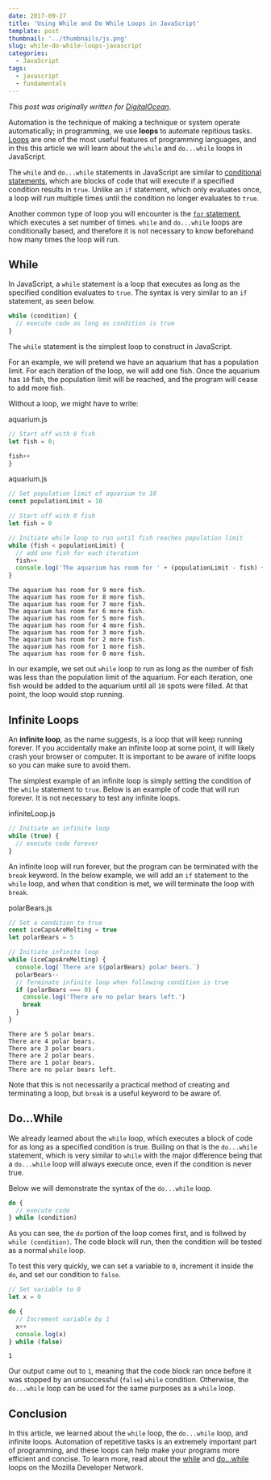 ```yaml
---
date: 2017-09-27
title: 'Using While and Do While Loops in JavaScript'
template: post
thumbnail: '../thumbnails/js.png'
slug: while-do-while-loops-javascript
categories:
  - JavaScript
tags:
  - javascript
  - fundamentals
---
```


_This post was originally written for [DigitalOcean](https://www.digitalocean.com/community/tutorials/using-while-and-do-while-loops-in-javascript)_.

Automation is the technique of making a technique or system operate automatically; in programming, we use **loops** to automate repitious tasks. [Loops](https://developer.mozilla.org/en-US/docs/Web/JavaScript/Guide/Loops_and_iteration) are one of the most useful features of programming languages, and in this this article we will learn about the `while` and `do...while` loops in JavaScript.

The `while` and `do...while` statements in JavaScript are similar to [conditional statements](https://www.digitalocean.com/community/tutorials/how-to-write-conditional-statements-in-javascript), which are blocks of code that will execute if a specified condition results in `true`. Unlike an `if` statement, which only evaluates once, a loop will run multiple times until the condition no longer evaluates to `true`.

Another common type of loop you will encounter is the [`for` statement](https://developer.mozilla.org/en-US/docs/Web/JavaScript/Reference/Statements/for), which executes a set number of times. `while` and `do...while` loops are conditionally based, and therefore it is not necessary to know beforehand how many times the loop will run.

## While

In JavaScript, a `while` statement is a loop that executes as long as the specified condition evaluates to `true`. The syntax is very similar to an `if` statement, as seen below.

```js
while (condition) {
  // execute code as long as condition is true
}
```

The `while` statement is the simplest loop to construct in JavaScript.

For an example, we will pretend we have an aquarium that has a population limit. For each iteration of the loop, we will add one fish. Once the aquarium has `10` fish, the population limit will be reached, and the program will cease to add more fish.

Without a loop, we might have to write:

<div class="filename">aquarium.js</div>

```js
// Start off with 0 fish
let fish = 0;

fish++
}
```

<div class="filename">aquarium.js</div>

```js
// Set population limit of aquarium to 10
const populationLimit = 10

// Start off with 0 fish
let fish = 0

// Initiate while loop to run until fish reaches population limit
while (fish < populationLimit) {
  // add one fish for each iteration
  fish++
  console.log('The aquarium has room for ' + (populationLimit - fish) + ' more fish.')
}
```

```terminal
The aquarium has room for 9 more fish.
The aquarium has room for 8 more fish.
The aquarium has room for 7 more fish.
The aquarium has room for 6 more fish.
The aquarium has room for 5 more fish.
The aquarium has room for 4 more fish.
The aquarium has room for 3 more fish.
The aquarium has room for 2 more fish.
The aquarium has room for 1 more fish.
The aquarium has room for 0 more fish.
```

In our example, we set out `while` loop to run as long as the number of fish was less than the population limit of the aquarium. For each iteration, one fish would be added to the aquarium until all `10` spots were filled. At that point, the loop would stop running.

## Infinite Loops

An **infinite loop**, as the name suggests, is a loop that will keep running forever. If you accidentally make an infinite loop at some point, it will likely crash your browser or computer. It is important to be aware of inifite loops so you can make sure to avoid them.

The simplest example of an infinite loop is simply setting the condition of the `while` statement to `true`. Below is an example of code that will run forever. It is not necessary to test any infinite loops.

<div class="filename">infiniteLoop.js</div>

```js
// Initiate an infinite loop
while (true) {
  // execute code forever
}
```

An infinite loop will run forever, but the program can be terminated with the `break` keyword. In the below example, we will add an `if` statement to the `while` loop, and when that condition is met, we will terminate the loop with `break`.

<div class="filename">polarBears.js</div>

```js
// Set a condition to true
const iceCapsAreMelting = true
let polarBears = 5

// Initiate infinite loop
while (iceCapsAreMelting) {
  console.log(`There are ${polarBears} polar bears.`)
  polarBears--
  // Terminate infinite loop when following condition is true
  if (polarBears === 0) {
    console.log('There are no polar bears left.')
    break
  }
}
```

```terminal
There are 5 polar bears.
There are 4 polar bears.
There are 3 polar bears.
There are 2 polar bears.
There are 1 polar bears.
There are no polar bears left.
```

Note that this is not necessarily a practical method of creating and terminating a loop, but `break` is a useful keyword to be aware of.

## Do...While

We already learned about the `while` loop, which executes a block of code for as long as a specified condition is true. Builing on that is the `do...while` statement, which is very similar to `while` with the major difference being that a `do...while` loop will always execute once, even if the condition is never true.

Below we will demonstrate the syntax of the `do...while` loop.

```js
do {
  // execute code
} while (condition)
```

As you can see, the `do` portion of the loop comes first, and is follwed by `while (condition)`. The code block will run, then the condition will be tested as a normal `while` loop.

To test this very quickly, we can set a variable to `0`, increment it inside the `do`, and set our condition to `false`.

```js
// Set variable to 0
let x = 0

do {
  // Increment variable by 1
  x++
  console.log(x)
} while (false)
```

```terminal
1
```

Our output came out to `1`, meaning that the code block ran once before it was stopped by an unsuccessful (`false`) `while` condition. Otherwise, the `do...while` loop can be used for the same purposes as a `while` loop.

## Conclusion

In this article, we learned about the `while` loop, the `do...while` loop, and infinite loops. Automation of repetitive tasks is an extremely important part of programming, and these loops can help make your programs more efficient and concise. To learn more, read about the [while](https://developer.mozilla.org/en-US/docs/Web/JavaScript/Reference/Statements/while) and [do...while](https://developer.mozilla.org/en-US/docs/Web/JavaScript/Reference/Statements/do...while) loops on the Mozilla Developer Network.
